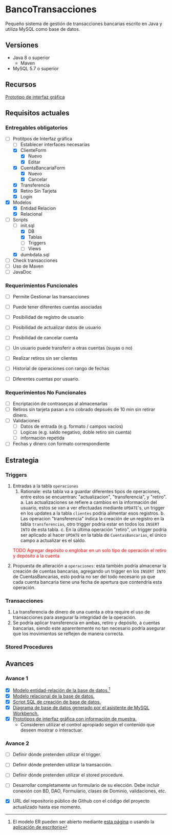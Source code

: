 # BancoTransacciones
Pequeño sistema de gestión de transacciones bancarias escrito en Java y utiliza MySQL como base de datos.

## Versiones
- Java 8 o superior
    - Maven
- MySQL 5.7 o superior

## Recursos
[Prototipo de interfaz gráfica](https://www.figma.com/proto/ZyDg6Mm642d4zf3FPzFO1z/frmCuentaBancaria?node-id=1%3A2701&scaling=min-zoom&page-id=0%3A1&starting-point-node-id=1%3A2701)

## Requisitos actuales


### Entregables obligatorios
- [ ] Protitpos de Interfaz gráfica
    - [ ] Establecer interfaces necesarias
    - [X] ClienteForm
        - [X] Nuevo
        - [X] Editar
    - [X] CuentaBancariaForm
        - [X] Nuevo
        - [X] Cancelar
    - [X] Transferencia
    - [X] Retiro Sin Tarjeta
    - [X] Login
- [X] Modelos
    - [X] Entidad Relacion
    - [X] Relacional
- [ ] Scripts
    - [ ] init.sql 
        - [X] DB
        - [X] Tablas
        - [ ] Triggers
        - [ ] Views
    - [X] dumbdata.sql
- [ ] Check transacciones
- [ ] Uso de Maven
- [ ] JavaDoc

### Requerimientos Funcionales
- [ ] Permite Gestionar las transacciones
- [ ] Puede tener diferentes cuentas asociadas
- [ ] Posibilidad de registro de usuario
- [ ] Posibilidad de actualizar datos de usuario
- [ ] Posibilidad de cancelar cuenta
- [ ] Un usuario puede transferir a otras cuentas (suyas o no)
- [ ] Realizar retiros sin ser clientes
- [ ] Historial de operaciones con rango de fechas
- [ ] Diferentes cuentas por usuario.



### Requerimientos No Funcionales
- [ ] Encriptación de contraseças al almacenarlas
- [ ] Retiros sin tarjeta pasan a no cobrado depsués de 10 min sin retirar dinero.
- [ ] Validaciones 
    - [ ] Datos de entrada (e.g. formato / campos vacíos)
    - [ ] Logicas (e.g. saldo negativo, doble retiro sin cuenta)
    - [ ] información repetida
- [ ] Fechas y dinero con formato correspondiente

## Estrategia

### Triggers
1. Entradas a la tabla `operaciones`
    1. Rationale: esta tabla va a guardar diferentes tipos de operaciones, entre estos se encuentran: "actualizacion", "transferencia", y "retiro". 
        a. Las actualizaciones se refiere a cambios en la información del usuario, estos se van a ver efectuadas mediante `UPDATE`'s, un trigger en los updates a la tabla `clientes` podría alimentar esos registros.
        b. Las operacion "transferencia" indica la creación de un registro en la tabla `transferencias`, otro trigger podría estar en todos los `INSERT INTO` de esta tabla.
        c. En la última operación "retiro", un trigger podría ser aplicado al hacer `UPDATE` en la tabla de `CuentasBancarias`, el único campo a actualizar es el saldo.
    <p style="color:red;"> TODO Agregar depósito o englobar en un solo tipo de operación el retiro y depósito a la cuenta</p>
2. Propuesta de alteración a `operaciones`: esta también podría almacenar la creación de cuentas bancarias, agregando un trigger en los `INSERT INTO` de CuentasBancarias, esto podría no ser del todo necesario ya que cada cuenta bancaria tiene una fecha de apertura que contendría esta operación.

### Transacciones
1. La transferencia de dinero de una cuenta a otra require el uso de transacciones para asegurar la integridad de la operación.
2. Se podría aplicar transferencia en ambas, retiro y depósito, a cuentas bancarias, siendo este aparentemente no tan necesario podría asegurar que los movimientos se reflejen de manera correcta.


### Stored Procedures

## Avances

### Avance 1
- [X] [Modelo entidad-relación de la base de datos.](./modelado/ModeloER.drawio)[^1]
- [X] [Modelo relacional de la base de datos.](./modelado/ModeloRelacional.md)
- [X] [Script SQL de creación de base de datos.](./scripts/init.sql)
- [X] [Diagrama de base de datos generado por el asistente de MySQL Workbench.](./modelado/EERDiagram_MySQL.mwb)
- [X] [Prototipos de interfaz gráfica con información de muestra.](README.md#recursos) 
    - Consideren utilizar el control apropiado según el contenido que deseen mostrar o interactuar.


### Avance 2
- [ ] Definir dónde pretenden utilizar el trigger.
- [ ] Definir dónde pretenden utilizar la transacción.
- [ ] Definir dónde pretenden utilizar el stored procedure.
- [ ] Desarrollar completamente un formulario de su elección. Debe incluir conexión con
BD, DAO, Formulario, clases de Dominio, validaciones, etc.
- [X] URL del repositorio público de Github con el código del proyecto actualizado
hasta ese momento.



[^1]: El modelo ER pueden ser abierto mediante [esta página](https://app.diagrams.net/) o usando la [aplicación de escritorio](https://drawio-app.com/)